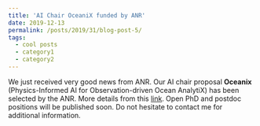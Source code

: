 ```yaml
---
title: 'AI Chair OceaniX funded by ANR'
date: 2019-12-13
permalink: /posts/2019/31/blog-post-5/
tags:
  - cool posts
  - category1
  - category2
---
```


We just received very good news from ANR. Our AI chair proposal **Oceanix** (Physics-Informed AI for Observation-driven Ocean AnalytiX) has been selected by the ANR. More details from this <a href="https://rfablet.github.io/projects/2019-oceanix">link</a>. Open PhD and postdoc positions will be published soon. Do not hesitate to contact me for additional information.

